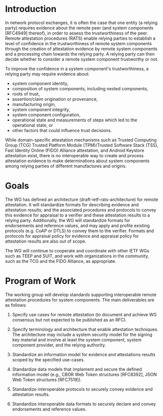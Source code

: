 Introduction
============

In network protocol exchanges, it is often the case that one entity (a relying
party) requires evidence about the remote peer (and system components [RFC4949]
thereof), in order to assess the trustworthiness of the peer.  Remote
attestation procedures (RATS) enable relying parties to establish a level of
confidence in the trustworthiness of remote system components through the
creation of attestation evidence by remote system components and a processing
chain towards the relying party.  A relying party can then decide whether to
consider a remote system component trustworthy or not.

To improve the confidence in a system component's trustworthiness, a relying
party may require evidence about:
* system component identity,
* composition of system components, including nested components,
* roots of trust,
* assertion/claim origination or provenance,
* manufacturing origin,
* system component integrity,
* system component configuration,
* operational state and measurements of steps which led to the operational state, or
* other factors that could influence trust decisions.

While domain-specific attestation mechanisms such as Trusted Computing Group
(TCG) Trusted Platform Module (TPM)/Trusted Software Stack (TSS), Fast Identity
Online (FIDO) Alliance attestation, and Android Keystore attestation exist,
there is no interoperable way to create and process attestation evidence to
make determinations about system components among relying parties of different
manufactures and origins. 

Goals
=====

The WG has defined an architecture (draft-ietf-rats-architecture) for remote attestation.
It will standardize formats for describing evidence and attestation results;
and the associated procedures and protocols to convey this evidence for appraisal
to a verifier and these attestation results to a relying party.
Additionally, the WG will standardize formats for endorsements and reference values,
and may apply and profile existing protocols (e.g. CoAP or DTLS) to convey them to the verifier.
Formats and protocols for appraisal policy for evidence and appraisal policy for
attestation results are also out of scope.

The WG will continue to cooperate and coordinate with other IETF WGs such as
TEEP and SUIT, and work with organizations in the community, such as the TCG
and the FIDO Alliance, as appropriate.

Program of Work
===============

The working group will develop standards supporting interoperable remote
attestation procedures for system components. The main deliverables are as
follows:

1. Specify use cases for remote attestation (to document and achieve WG
consensus but not expected to be published as an RFC).

2. Specify terminology and architecture that enable attestation techniques.
The architecture may include a system security model for the signing key
material and involve at least the system component, system component provider,
and the relying authority.

3. Standardize an information model for evidence and attestations results scoped by the specified use-cases.

4. Standardize data models that implement and secure the defined information
model (e.g., CBOR Web Token structures [RFC8392], JSON Web Token structures
[RFC7519]).

5. Standardize interoperable protocols to securely convey evidence and attestation results.

6. Standardize interoperable data formats to securely declare and convey endorsements
and reference values.
